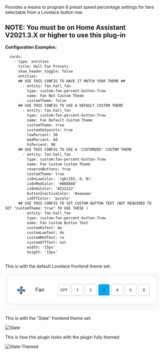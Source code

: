 Provides a means to program 6 preset speed percentage settings for fans selectable from a Lovelace button row. 

## NOTE: You must be on Home Assistant V2021.3.X or higher to use this plug-in

<b>Configuration Examples:</b>
    
  ```
    cards:
      - type: entities
        title: Hall Fan Presets
        show_header_toggle: false
        entities:
        ## USE THIS CONFIG TO HAVE IT MATCH YOUR THEME ##
          - entity: fan.hall_fan
            type: custom:fan-percent-button-7row
            name: Fan Not Custom Theme
            customTheme: false
        ## USE THIS CONFIG TO USE A DEFAULT CUSTOM THEME
          - entity: fan.hall_fan
            type: custom:fan-percent-button-7row
            name: Fan Default Custom Theme
            customTheme: true
            customSetpoints: true
            lowPercent: 30
            medPercent: 60
            hiPercent: 90
        ## USE THIS CONFIG TO USE A 'CUSTOMZED' CUSTOM THEME
          - entity: fan.hall_fan
            type: custom:fan-percent-button-7row
            name: Fan Custom Custom Theme
            reverseButtons: true
            customTheme: true
            isOnLowColor: 'rgb(255, 0, 0)'
            isOnMedColor: '#888888'
            isOnHiColor: '#222222'
            buttonInactiveColor: '#aaaaaa'
            isOffColor: 'purple'
        ## USE THIS CONFIG TO SET CUSTOM BUTTON TEXT (NOT REQUIRED TO SET "customTheme: true" TO USE THESE )
          - entity: fan.hall_fan
            type: custom:fan-percent-button-7row
            name: Fan Custom Button Text
            customHiText: me
            customLowText: do
            customMedText: re
            customOffText: not
            width: '15px'
            height: '15px'
            
  ```

This is with the default Lovelace frontend theme set:

![Default](images/fan_percent_default.jpg)

This is with the "Slate" frontend theme set:

![Slate](images/fan_percent_default_2.jpg)

This is how this plugin looks with the plugin fully themed:

![Slate-Themed](images/fan_percent_themed.jpg)

